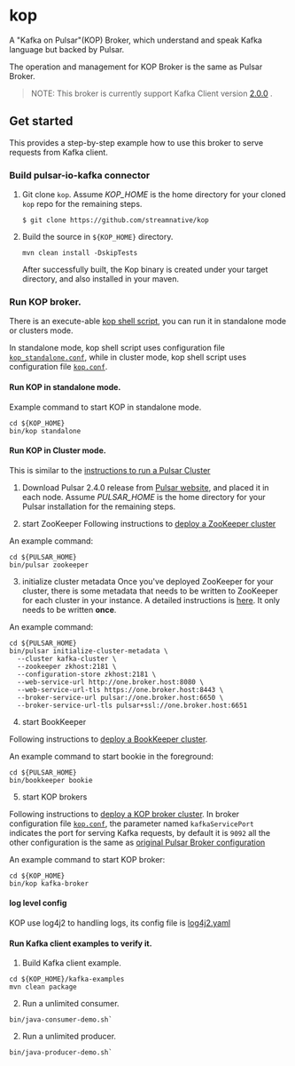 # kop

A "Kafka on Pulsar"(KOP) Broker, which understand and speak Kafka language but backed by Pulsar.

The operation and management for KOP Broker is the same as Pulsar Broker.

> NOTE: This broker is currently support Kafka Client version [2.0.0](https://kafka.apache.org/20/documentation.html) .

## Get started

This provides a step-by-step example how to use this broker to serve requests from Kafka client.



### Build pulsar-io-kafka connector

1. Git clone `kop`. Assume *KOP_HOME* is the home directory for your
   cloned `kop` repo for the remaining steps.
   ```
   $ git clone https://github.com/streamnative/kop
   ```

2. Build the source in `${KOP_HOME}` directory.
   ```
   mvn clean install -DskipTests
   ```
   After successfully built, the Kop binary is created under your target directory, and also installed in your maven.  

### Run KOP broker.

There is an execute-able [kop shell script](https://github.com/streamnative/kop/blob/master/bin/kop), you can run it in standalone mode or clusters mode.

In standalone mode, kop shell script uses configuration file [`kop_standalone.conf`](https://github.com/streamnative/kop/blob/master/conf/kop_standalone.conf),
while in cluster mode, kop shell script uses configuration file [`kop.conf`](https://github.com/streamnative/kop/blob/master/conf/kop.conf).

#### Run KOP in standalone mode.
Example command to start KOP in standalone mode.
```access transformers
cd ${KOP_HOME}
bin/kop standalone
```

#### Run KOP in Cluster mode.

This is similar to the [instructions to run a Pulsar Cluster](http://pulsar.apache.org/docs/en/deploy-bare-metal/)

1. Download Pulsar 2.4.0 release from [Pulsar website](http://pulsar.apache.org/en/download/), and placed it in each node.
   Assume *PULSAR_HOME* is the home directory for your Pulsar installation for the remaining steps.

2. start ZooKeeper
Following instructions to [deploy a ZooKeeper cluster](http://pulsar.apache.org/docs/en/deploy-bare-metal/#deploying-a-zookeeper-cluster)

An example command:
```access transformers
cd ${PULSAR_HOME}
bin/pulsar zookeeper
```

3. initialize cluster metadata
Once you've deployed ZooKeeper for your cluster, there is some metadata that needs to be written to ZooKeeper for each cluster in your instance. 
A detailed instructions is [here](http://pulsar.apache.org/docs/en/deploy-bare-metal/#initializing-cluster-metadata).
It only needs to be written **once**. 

An example command:
```access transformers
cd ${PULSAR_HOME}
bin/pulsar initialize-cluster-metadata \                    
  --cluster kafka-cluster \
  --zookeeper zkhost:2181 \
  --configuration-store zkhost:2181 \
  --web-service-url http://one.broker.host:8080 \
  --web-service-url-tls https://one.broker.host:8443 \
  --broker-service-url pulsar://one.broker.host:6650 \
  --broker-service-url-tls pulsar+ssl://one.broker.host:6651
```

4. start BookKeeper

Following instructions to [deploy a BookKeeper cluster](http://pulsar.apache.org/docs/en/deploy-bare-metal/#deploying-a-bookkeeper-cluster).

An example command to start bookie in the foreground:
```access transformers
cd ${PULSAR_HOME}
bin/bookkeeper bookie  
```

5. start KOP brokers

Following instructions to [deploy a KOP broker cluster](http://pulsar.apache.org/docs/en/deploy-bare-metal/#deploying-pulsar-brokers).
In broker configuration file [`kop.conf`](https://github.com/streamnative/kop/blob/master/conf/kop.conf), 
the parameter named `kafkaServicePort` indicates the port for serving Kafka requests, by default it is `9092`
all the other configuration is the same as [original Pulsar Broker configuration](http://pulsar.apache.org/docs/en/deploy-bare-metal/#configuring-brokers)

An example command to start KOP broker:
```access transformers
cd ${KOP_HOME}
bin/kop kafka-broker
```

#### log level config

KOP use log4j2 to handling logs, its config file is [log4j2.yaml](https://github.com/streamnative/kop/blob/master/conf/log4j2.yaml)

#### Run Kafka client examples to verify it.

1. Build Kafka client example.
```access transformers
cd ${KOP_HOME}/kafka-examples
mvn clean package
```

2. Run a unlimited consumer.
```
bin/java-consumer-demo.sh`
```

2. Run a unlimited producer.
```
bin/java-producer-demo.sh`
```
